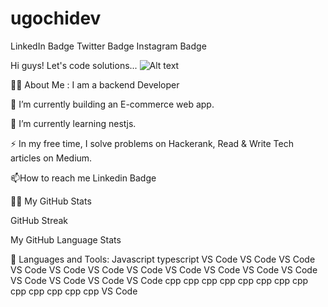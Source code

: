 # ugochidev


LinkedIn Badge Twitter Badge Instagram Badge

Hi guys! Let's code solutions... 
![Alt text](import)

👨‍💻 About Me :
I am a backend Developer 

🔭 I’m currently building an E-commerce web app.

🌱 I’m currently learning nestjs.

⚡ In my free time, I solve problems on Hackerank, Read & Write Tech articles on Medium.

📫How to reach me Linkedin Badge

👨🏻‍
My GitHub Stats

GitHub Streak

My GitHub Language Stats

🧰 Languages and Tools:
Javascript typescript VS Code VS Code VS Code VS Code VS Code VS Code VS Code VS Code VS Code VS Code VS Code VS Code VS Code VS Code VS Code cpp cpp cpp cpp cpp cpp cpp cpp cpp cpp cpp cpp cpp VS Code

